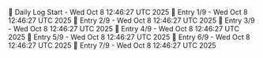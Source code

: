 📅 Daily Log Start - Wed Oct  8 12:46:27 UTC 2025
📌 Entry 1/9 - Wed Oct  8 12:46:27 UTC 2025
📌 Entry 2/9 - Wed Oct  8 12:46:27 UTC 2025
📌 Entry 3/9 - Wed Oct  8 12:46:27 UTC 2025
📌 Entry 4/9 - Wed Oct  8 12:46:27 UTC 2025
📌 Entry 5/9 - Wed Oct  8 12:46:27 UTC 2025
📌 Entry 6/9 - Wed Oct  8 12:46:27 UTC 2025
📌 Entry 7/9 - Wed Oct  8 12:46:27 UTC 2025
